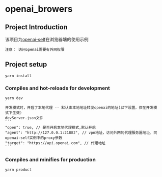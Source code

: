 # openai_browers

## Project Introduction

该项目为[openai-self](https://github.com/sunboye/openai-self)在浏览器端的使用示例

    注意： 访问openai需要有外网权限

## Project setup
```
yarn install
```

### Compiles and hot-reloads for development
```
yarn dev
```
    开发模式时，开启了本地代理 -- 默认由本地地址转发openai的地址(以下设置，仅在开发模式下生效)
    devServer.json文件
    ```
    "open": true, // 是否开启本地代理模式,默认开启
    "agent": "http://127.0.0.1:21882", // vpn地址，访问外网的代理服务器地址，同openai-self实例中的proxy参数
    "target": "https://api.openai.com", // 代理地址
    ```

### Compiles and minifies for production
```
yarn product
```


